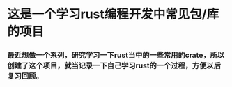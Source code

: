 # 这是一个学习rust编程开发中常见包/库的项目
### 最近想做一个系列，研究学习一下rust当中的一些常用的crate，所以创建了这个项目，就当记录一下自己学习rust的一个过程，方便以后复习回顾。

